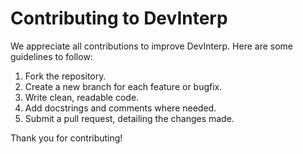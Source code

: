 # Contributing to DevInterp

We appreciate all contributions to improve DevInterp. Here are some guidelines to follow:

1. Fork the repository.
2. Create a new branch for each feature or bugfix.
3. Write clean, readable code.
4. Add docstrings and comments where needed.
5. Submit a pull request, detailing the changes made.

Thank you for contributing!